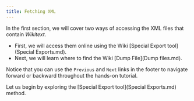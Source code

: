 ```yaml
---
title: Fetching XML
---
```



In the first section, we will cover two ways of accessing the XML files that contain *Wikitext*.

- First, we will access them online using the Wiki [Special Export tool](Special Exports.md).
- Next, we will learn where to find the Wiki [Dump File](Dump files.md).

Notice that you can use the `Previous` and `Next` links in the footer to navigate forward or backward throughout the hands-on tutorial.

Let us begin by exploring the [Special Export tool](Special Exports.md) method.